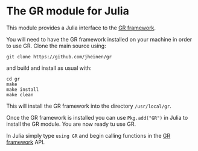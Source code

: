 # The GR module for Julia

This module provides a Julia interface to the
[GR framework](http://gr-framework.org/).

You will need to have the GR framework installed on your
machine in order to use GR. Clone the main source using:

    git clone https://github.com/jheinen/gr

and build and install as usual with:

    cd gr
    make
    make install
    make clean

This will install the GR framework into the directory ``/usr/local/gr``.

Once the GR framework is installed you can use `Pkg.add("GR")`
in Julia to install the GR module. You are now ready tu use GR.

In Julia simply type `using GR` and begin calling functions
in the [GR framework](http://gr-framework.org/gr.html) API.

